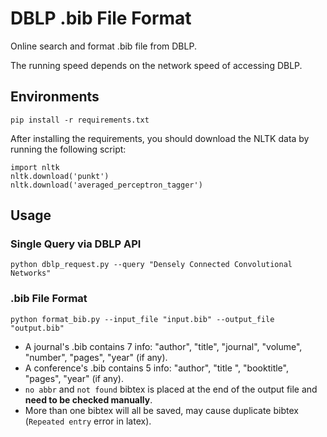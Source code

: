 # DBLP .bib File Format

Online search and format .bib file from DBLP.

The running speed depends on the network speed of accessing DBLP.

## Environments

```
pip install -r requirements.txt 
```

After installing the requirements, you should download the NLTK data by running the following script:

```
import nltk
nltk.download('punkt')
nltk.download('averaged_perceptron_tagger')
```
## Usage

### Single Query via DBLP API

```
python dblp_request.py --query "Densely Connected Convolutional Networks"
```

### .bib File Format

```
python format_bib.py --input_file "input.bib" --output_file "output.bib"
```


- A journal's .bib contains 7 info: "author", "title", "journal", "volume", "number", "pages", "year" (if any).
- A conference's .bib contains 5 info: "author", "title ", "booktitle", "pages", "year" (if any).
- `no abbr` and `not found` bibtex is placed at the end of the output file and **need to be checked manually**.
- More than one bibtex will all be saved, may cause duplicate bibtex (`Repeated entry` error in latex).